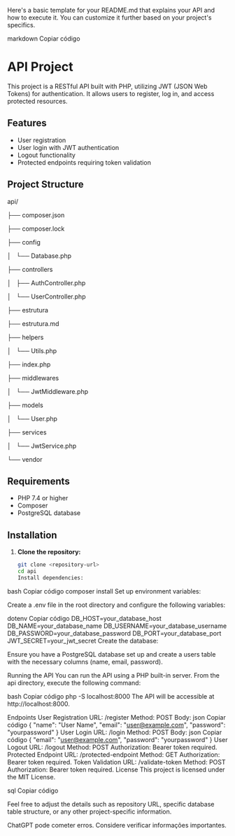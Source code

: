 Here's a basic template for your README.md that explains your API and how to execute it. You can customize it further based on your project's specifics.

markdown
Copiar código

# API Project

This project is a RESTful API built with PHP, utilizing JWT (JSON Web Tokens) for authentication. It allows users to register, log in, and access protected resources.

## Features

- User registration
- User login with JWT authentication
- Logout functionality
- Protected endpoints requiring token validation

## Project Structure

api/

├── composer.json

├── composer.lock

├── config

│   └── Database.php

├── controllers

│   ├── AuthController.php

│   └── UserController.php

├── estrutura

├── estrutura.md

├── helpers

│   └── Utils.php

├── index.php

├── middlewares

│   └── JwtMiddleware.php

├── models

│   └── User.php

├── services

│   └── JwtService.php

└── vendor

## Requirements

- PHP 7.4 or higher
- Composer
- PostgreSQL database

## Installation

1. **Clone the repository:**
   
   ```bash
   git clone <repository-url>
   cd api
   Install dependencies:
   ```

bash
Copiar código
composer install
Set up environment variables:

Create a .env file in the root directory and configure the following variables:

dotenv
Copiar código
DB_HOST=your_database_host
DB_NAME=your_database_name
DB_USERNAME=your_database_username
DB_PASSWORD=your_database_password
DB_PORT=your_database_port
JWT_SECRET=your_jwt_secret
Create the database:

Ensure you have a PostgreSQL database set up and create a users table with the necessary columns (name, email, password).

Running the API
You can run the API using a PHP built-in server. From the api directory, execute the following command:

bash
Copiar código
php -S localhost:8000
The API will be accessible at http://localhost:8000.

Endpoints
User Registration
URL: /register
Method: POST
Body:
json
Copiar código
{
"name": "User Name",
"email": "user@example.com",
"password": "yourpassword"
}
User Login
URL: /login
Method: POST
Body:
json
Copiar código
{
"email": "user@example.com",
"password": "yourpassword"
}
User Logout
URL: /logout
Method: POST
Authorization: Bearer token required.
Protected Endpoint
URL: /protected-endpoint
Method: GET
Authorization: Bearer token required.
Token Validation
URL: /validate-token
Method: POST
Authorization: Bearer token required.
License
This project is licensed under the MIT License.

sql
Copiar código

Feel free to adjust the details such as repository URL, specific database table structure, or any other project-specific information.

ChatGPT pode cometer erros. Considere verificar informações importantes.
